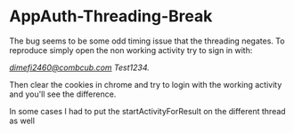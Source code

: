 # AppAuth-Threading-Break

The bug seems to be some odd timing issue that the threading negates. To reproduce simply open the
non working activity try to sign in with:

*dimefi2460@combcub.com*
*Test1234.*

Then clear the cookies in chrome and try to login with the working activity and you'll see the difference.

In some cases I had to put the startActivityForResult on the different thread as well
